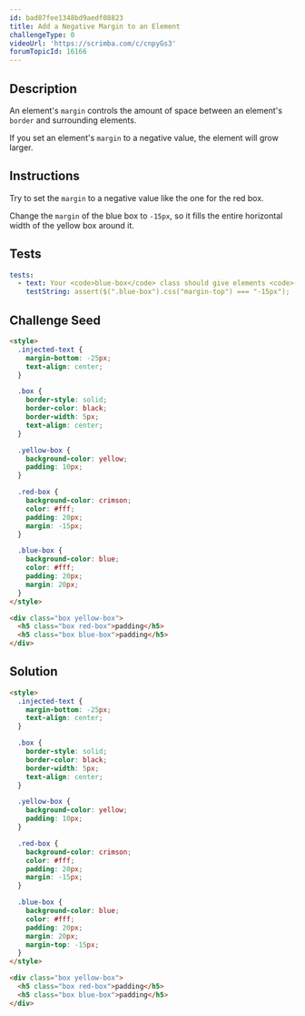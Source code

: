 ```yaml
---
id: bad87fee1348bd9aedf08823
title: Add a Negative Margin to an Element
challengeType: 0
videoUrl: 'https://scrimba.com/c/cnpyGs3'
forumTopicId: 16166
---
```


## Description

<section id='description'>

An element's `margin` controls the amount of space between an element's `border` and surrounding elements.

If you set an element's `margin` to a negative value, the element will grow larger.

</section>

## Instructions

<section id='instructions'>

Try to set the `margin` to a negative value like the one for the red box.

Change the `margin` of the blue box to `-15px`, so it fills the entire horizontal width of the yellow box around it.

</section>

## Tests

<section id='tests'>

```yml
tests:
  - text: Your <code>blue-box</code> class should give elements <code>-15px</code> of <code>margin</code>.
    testString: assert($(".blue-box").css("margin-top") === "-15px");

```

</section>

## Challenge Seed

<section id='challengeSeed'>

<div id='html-seed'>

```html
<style>
  .injected-text {
    margin-bottom: -25px;
    text-align: center;
  }

  .box {
    border-style: solid;
    border-color: black;
    border-width: 5px;
    text-align: center;
  }

  .yellow-box {
    background-color: yellow;
    padding: 10px;
  }

  .red-box {
    background-color: crimson;
    color: #fff;
    padding: 20px;
    margin: -15px;
  }

  .blue-box {
    background-color: blue;
    color: #fff;
    padding: 20px;
    margin: 20px;
  }
</style>

<div class="box yellow-box">
  <h5 class="box red-box">padding</h5>
  <h5 class="box blue-box">padding</h5>
</div>
```

</div>

</section>

## Solution

<section id='solution'>

```html
<style>
  .injected-text {
    margin-bottom: -25px;
    text-align: center;
  }

  .box {
    border-style: solid;
    border-color: black;
    border-width: 5px;
    text-align: center;
  }

  .yellow-box {
    background-color: yellow;
    padding: 10px;
  }

  .red-box {
    background-color: crimson;
    color: #fff;
    padding: 20px;
    margin: -15px;
  }

  .blue-box {
    background-color: blue;
    color: #fff;
    padding: 20px;
    margin: 20px;
    margin-top: -15px;
  }
</style>

<div class="box yellow-box">
  <h5 class="box red-box">padding</h5>
  <h5 class="box blue-box">padding</h5>
</div>
```

</section>
